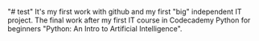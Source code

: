 "# test" 
It's my first work with github and my first "big" independent IT project. The final work after my first IT course in Codecademy Python for beginners "Python: An Intro to Artificial Intelligence".
